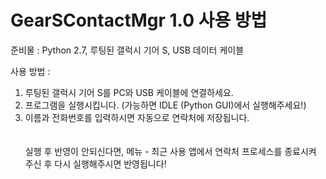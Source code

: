 # GearSContactMgr 1.0 사용 방법

준비물 : Python 2.7, 루팅된 갤럭시 기어 S, USB 데이터 케이블

사용 방법 :
1. 루팅된 갤럭시 기어 S를 PC와 USB 케이블에 연결하세요.<br>
2. 프로그램을 실행시킵니다. (가능하면 IDLE (Python GUI)에서 실행해주세요!)<br>
3. 이름과 전화번호를 입력하시면 자동으로 연락처에 저장됩니다.<br>
<br><br>
실행 후 반영이 안되신다면, 메뉴 - 최근 사용 앱에서 연락처 프로세스를 종료시켜 주신 후 다시 실행해주시면 반영됩니다!<br>
